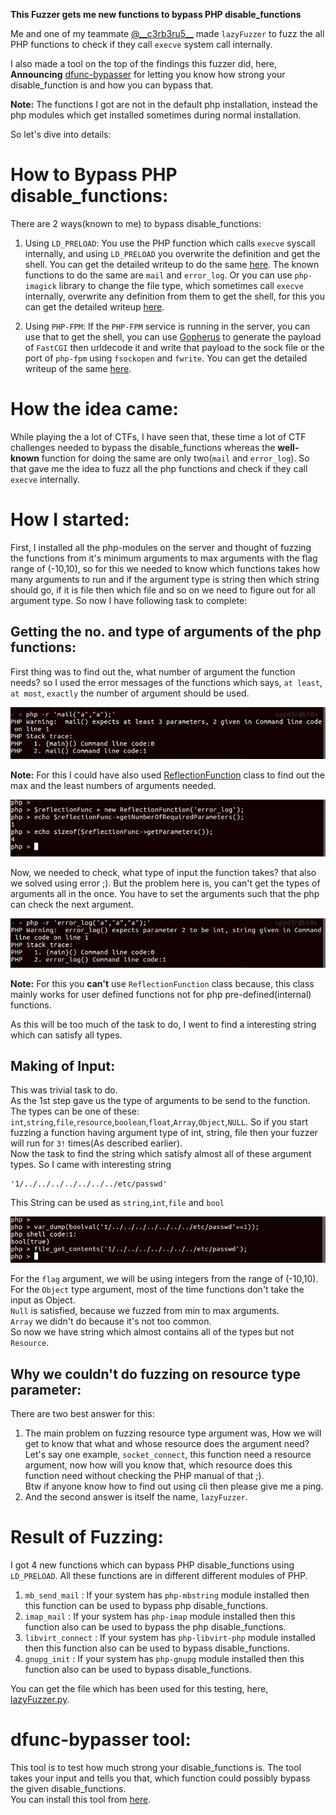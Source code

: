 **This Fuzzer gets me new functions to bypass PHP disable_functions**

Me and one of my teammate [@\_\_c3rb3ru5__](https://twitter.com/__c3rb3ru5__) made `lazyFuzzer` to fuzz the all PHP functions to check if they call `execve` system call internally.

I also made a tool on the top of the findings this fuzzer did, here,  
**Announcing** [dfunc-bypasser](https://github.com/teambi0s/dfunc-bypasser) for letting you know how strong your disable_function is and how you can bypass that.

**Note:** The functions I got are not in the default php installation, instead the php modules which get installed sometimes during normal installation.  

So let's dive into details:

# How to Bypass PHP disable_functions:
There are 2 ways(known to me) to bypass disable_functions:  
1. Using `LD_PRELOAD`: You use the PHP function which calls `execve` syscall internally, and using `LD_PRELOAD` you overwrite the definition and get the shell. You can get the detailed writeup to do the same [here](https://spyclub.tech/2019/10/15/inctf2019-web-challenges-writeup/#Copy-Cat). The known functions to do the same are `mail` and `error_log`. Or you can use `php-imagick` library to change the file type, which sometimes call `execve` internally, overwrite any definition from them to get the shell, for this you can get the detailed writeup [here](<Link-to-Warmup-disable-function-bypass-challenge-from_BSides>).

2. Using `PHP-FPM`: If the `PHP-FPM` service is running in the server, you can use that to get the shell, you can use [Gopherus](https://github.com/tarunkant/Gopherus) to generate the payload of `FastCGI` then urldecode it and write that payload to the sock file or the port of `php-fpm` using `fsockopen` and `fwrite`. You can get the detailed writeup of the same [here](https://spyclub.tech/2019/10/15/inctf2019-web-challenges-writeup/#GoSQLv2).


# How the idea came:
While playing the a lot of CTFs, I have seen that, these time a lot of CTF challenges needed to bypass the disable_functions whereas the **well-known** function for doing the same are only two(`mail` and `error_log`). So that gave me the idea to fuzz all the php functions and check if they call `execve` internally.

# How I started:
First, I installed all the php-modules on the server and thought of fuzzing the functions from it's minimum arguments to max arguments with the flag range of (-10,10), so for this we needed to know which functions takes how many arguments to run and if the argument type is string then which string should go, if it is file then which file and so on we need to figure out for all argument type. So now I have following task to complete:

## Getting the no. and type of arguments of the php functions:
First thing was to find out the, what number of argument the function needs? so I used the error messages of the functions which says, `at least`, `at most`, `exactly` the number of argument should be used.  

![a](./images/blog3.0.png)  


**Note:** For this I could have also used [ReflectionFunction](https://www.php.net/manual/en/class.reflectionfunction.php) class to find out the max and the least numbers of arguments needed.  

![a](./images/blog3.2.png)

Now, we needed to check, what type of input the function takes? that also we solved using error ;). But the problem here is, you can't get the types of arguments all in the once. You have to set the arguments such that the php can check the next argument.  

![a](./images/blog3.1.png)  

**Note:** For this you __can't__ use `ReflectionFunction` class because, this class mainly works for user defined functions not for php pre-defined(internal) functions.

As this will be too much of the task to do, I went to find a interesting string which can satisfy all types.

## Making of Input:
This was trivial task to do.  
As the 1st step gave us the type of arguments to be send to the function. The types can be one of these: `int`,`string`,`file`,`resource`,`boolean`,`float`,`Array`,`Object`,`NULL`. So if you start fuzzing a function having argument type of int, string, file then your fuzzer will run for `3!` times(As described earlier).  
Now the task to find the string which satisfy almost all of these argument types. So I came with interesting string
```
'1/../../../../../../../etc/passwd'
```
This String can be used as `string`,`int`,`file` and `bool`

![a](./images/blog3.3.png)

For the `flag` argument, we will be using integers from the range of (-10,10).  
For the `Object` type argument, most of the time functions don't take the input as Object.  
`Null` is satisfied, because we fuzzed from min to max arguments.  
`Array` we didn't do because it's not too common.  
So now we have string which almost contains all of the types but not `Resource`.

## Why we couldn't do fuzzing on resource type parameter:
There are two best answer for this:  
1. The main problem on fuzzing resource type argument was, How we will get to know that what and whose resource does the argument need? Let's say one example, `socket_connect`, this function need a resource argument, now how will you know that, which resource does this function need without checking the PHP manual of that ;).  
Btw if anyone know how to find out using cli then please give me a ping.
2. And the second answer is itself the name, `lazyFuzzer`.

# Result of Fuzzing:
I got 4 new functions which can bypass PHP disable_functions using `LD_PRELOAD`. All these functions are in different different modules of PHP.  
1. `mb_send_mail` : If your system has `php-mbstring` module installed then this function can be used to bypass php disable_functions.
2. `imap_mail` : If your system has `php-imap` module installed then this function also can be used to bypass the php disable_functions.
3. `libvirt_connect` : If your system has `php-libvirt-php` module installed then this function also can be used to bypass disable_functions.
4. `gnupg_init` : If your system has `php-gnupg` module installed then this function also can be used to bypass disable_functions.

You can get the file which has been used for this testing, here, [lazyFuzzer.py](<LinkToTheTool>).

# dfunc-bypasser tool:
This tool is to test how much strong your disable_functions is. The tool takes your input and tells you that, which function could possibly bypass the given disable_functions.  
You can install this tool from [here](https://github.com/teambi0s/dfunc-bypasser).  

